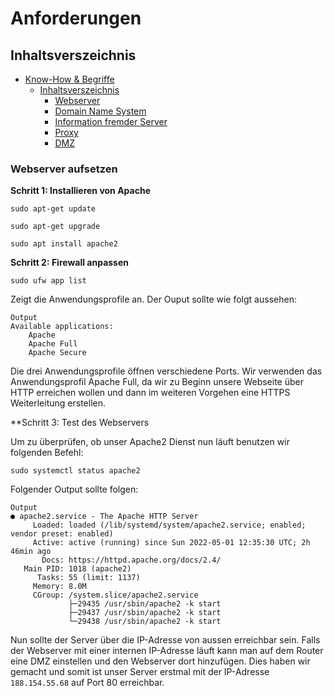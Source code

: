 # Anforderungen

## Inhaltsverszeichnis

- [Know-How & Begriffe](#know-how--begriffe)
  - [Inhaltsverszeichnis](#inhaltsverszeichnis)
    - [Webserver](#webserver)
    - [Domain Name System](#domain-name-system)
    - [Information fremder Server](#information-fremder-server)
    - [Proxy](#proxy)
    - [DMZ](#dmz)

### Webserver aufsetzen

**Schritt 1: Installieren von Apache**

```
sudo apt-get update

sudo apt-get upgrade

sudo apt install apache2
```

**Schritt 2: Firewall anpassen**

```
sudo ufw app list
```

Zeigt die Anwendungsprofile an. Der Ouput sollte wie folgt aussehen:

```
Output
Available applications:
    Apache
    Apache Full
    Apache Secure
```

Die drei Anwendungsprofile öffnen verschiedene Ports. Wir verwenden das Anwendungsprofil Apache Full, da wir zu Beginn unsere Webseite über HTTP erreichen wollen und dann im weiteren Vorgehen eine HTTPS Weiterleitung erstellen.

**Schritt 3: Test des Webservers

Um zu überprüfen, ob unser Apache2 Dienst nun läuft benutzen wir folgenden Befehl: 
```
sudo systemctl status apache2
```
Folgender Output sollte folgen:
```
Output
● apache2.service - The Apache HTTP Server
     Loaded: loaded (/lib/systemd/system/apache2.service; enabled; vendor preset: enabled)
     Active: active (running) since Sun 2022-05-01 12:35:30 UTC; 2h 46min ago
       Docs: https://httpd.apache.org/docs/2.4/
   Main PID: 1018 (apache2)
      Tasks: 55 (limit: 1137)
     Memory: 8.0M
     CGroup: /system.slice/apache2.service
             ├─29435 /usr/sbin/apache2 -k start
             ├─29437 /usr/sbin/apache2 -k start
             └─29438 /usr/sbin/apache2 -k start
```

Nun sollte der Server über die IP-Adresse von aussen erreichbar sein. Falls der Webserver mit einer internen IP-Adresse läuft kann man auf dem Router eine DMZ einstellen und den Webserver dort hinzufügen. Dies haben wir gemacht und somit ist unser Server erstmal mit der IP-Adresse ``188.154.55.68`` auf Port 80 erreichbar.